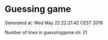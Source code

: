 # Guessing game

Generated at:
Wed May 22 22:21:42 CEST 2019

Number of lines in guessinggame.sh:
21
